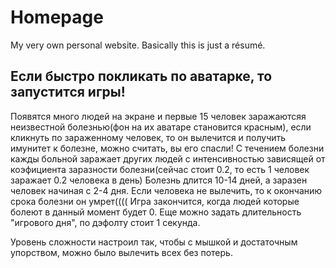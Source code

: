 # Homepage
My very own personal website. Basically this is just a résumé.

## Если быстро покликать по аватарке, то запустится игры!

Появятся много людей на экране и первые 15 человек заражаютсяя неизвестной болезнью(фон на их аватаре становится красным),
если кликнуть по зараженному человек, то он вылечится и получить имунитет к болезне, можно считать, вы его спасли!
С течением болезни кажды больной заражает других людей с интенсивностью зависящей от коэфициента заразности болезни(сейчас стоит 0.2, то есть 1 человек заражает 0.2 человека в день)
Болезнь длится 10-14 дней, а заразен человек начиная с 2-4 дня.
Если человека не вылечить, то к окончанию срока болезни он умрет((((
Игра закончится, когда людей которые болеют в данный момент будет 0.
Еще можно задать длительность "игрового дня", по дэфолту стоит 1 секунда.


Уровень сложности настроил так, чтобы с мышкой и достаточным упорством, можно было вылечить всех без потерь.

